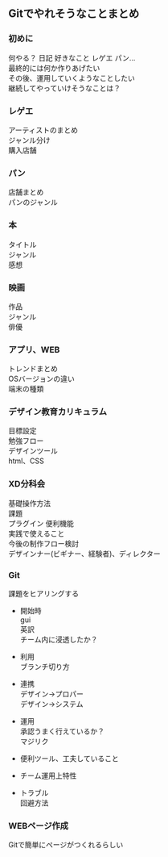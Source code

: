 ## Gitでやれそうなことまとめ

### 初めに
何やる？ 日記 好きなこと レゲエ パン...  
最終的には何か作りあげたい  
その後、運用していくようなことしたい  
継続してやっていけそうなことは？

### レゲエ
アーティストのまとめ  
ジャンル分け  
購入店舗

### パン
店舗まとめ  
パンのジャンル  

### 本
タイトル  
ジャンル  
感想

### 映画
作品  
ジャンル  
俳優

### アプリ、WEB
トレンドまとめ  
OSバージョンの違い  
端末の種類

### デザイン教育カリキュラム
目標設定  
勉強フロー  
デザインツール  
html、CSS

### XD分科会
基礎操作方法  
課題  
プラグイン 便利機能  
実践で使えること  
今後の制作フロー検討  
デザインナー(ビギナー、経験者)、ディレクター

### Git
課題をヒアリングする  

* 開始時  
  gui  
  英訳  
  チーム内に浸透したか？

* 利用  
ブランチ切り方

* 連携  
デザイン→プロパー  
デザイン→システム

* 運用  
承認うまく行えているか？  
マジリク

* 便利ツール、工夫していること

* チーム運用上特性

* トラブル  
回避方法

### WEBページ作成
Gitで簡単にページがつくれるらしい
